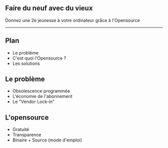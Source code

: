 ## Faire du neuf avec du vieux

Donnez une 2è jeunesse à votre ordinateur gråce à l'Opensource

---

## Plan

* Le problème
* C'est quoi l'Opensource ?
* Les solutions


## Le problème

* Obsolescence programmée
* L'économie de l'abonnement
* Le "Vendor Lock-in"


## L'opensource <!-- .slide: data-background-image="media/opensource.png" -->

* Gratuité
* Transparence
* Binaire + Source (mode d'emploi)
